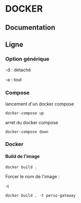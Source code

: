 # DOCKER

## Documentation

## Ligne

### Option générique

-d : detaché

-a : tout

### Compose

lancement d'un docker compose

```
docker-compose up
```

arret du docker compose

```
docker-compose down
```

### Docker

#### Build de l'image

```
docker build .
```

Forcer le nom de l'image :

-t

```
docker build . -t perso-gateway
```
